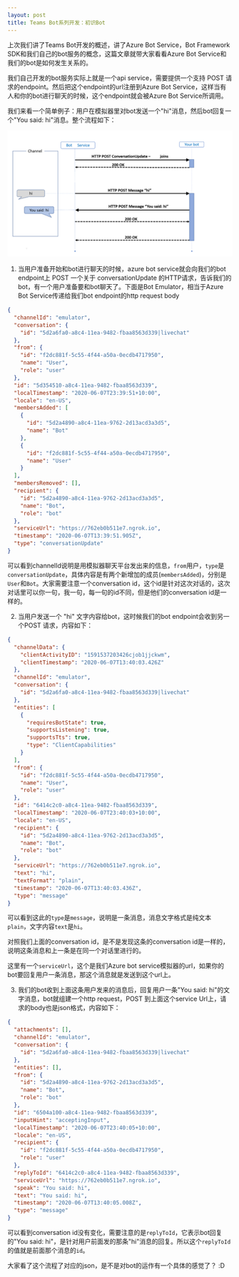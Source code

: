 ```yaml
---
layout: post
title: Teams Bot系列开发：初识Bot
---
```


上次我们讲了Teams Bot开发的概述，讲了Azure Bot Service，Bot Framework SDK和我们自己的bot服务的概念，这篇文章就带大家看看Azure Bot Service和我们的bot是如何发生关系的。

我们自己开发的bot服务实际上就是一个api service，需要提供一个支持 POST 请求的endpoint。然后把这个endpoint的url注册到Azure Bot Service，这样当有人和你的bot进行聊天的时候，这个endpoint就会被Azure Bot Service所调用。

我们来看一个简单例子：用户在模拟器里对bot发送一个"hi"消息，然后bot回复一个"You said: hi"消息。整个流程如下：

![Flow](../images/post20200731/001.png)

1. 当用户准备开始和bot进行聊天的时候，azure bot service就会向我们的bot endpoint上 POST 一个关于 conversationUpdate 的HTTP请求，告诉我们的bot，有一个用户准备要和bot聊天了。下面是Bot Emulator，相当于Azure Bot Service传递给我们bot endpoint的http request body

```json
{
  "channelId": "emulator",
  "conversation": {
    "id": "5d2a6fa0-a8c4-11ea-9482-fbaa8563d339|livechat"
  },
  "from": {
    "id": "f2dc881f-5c55-4f44-a50a-0ecdb4717950",
    "name": "User",
    "role": "user"
  },
  "id": "5d354510-a8c4-11ea-9482-fbaa8563d339",
  "localTimestamp": "2020-06-07T23:39:51+10:00",
  "locale": "en-US",
  "membersAdded": [
    {
      "id": "5d2a4890-a8c4-11ea-9762-2d13acd3a3d5",
      "name": "Bot"
    },
    {
      "id": "f2dc881f-5c55-4f44-a50a-0ecdb4717950",
      "name": "User"
    }
  ],
  "membersRemoved": [],
  "recipient": {
    "id": "5d2a4890-a8c4-11ea-9762-2d13acd3a3d5",
    "name": "Bot",
    "role": "bot"
  },
  "serviceUrl": "https://762eb0b511e7.ngrok.io",
  "timestamp": "2020-06-07T13:39:51.905Z",
  "type": "conversationUpdate"
}
```

可以看到channelId说明是用模拟器聊天平台发出来的信息，`from`用户，`type`是`conversationUpdate`，具体内容是有两个新增加的成员(`membersAdded`)，分别是`User`和`Bot`。大家需要注意一个conversation id，这个id是针对这次对话的，这次对话里可以你一句，我一句，每一句的id不同，但是他们的conversation id是一样的。

2. 当用户发送一个 "hi" 文字内容给bot，这时候我们的bot endpoint会收到另一个POST 请求，内容如下：

```json
{
  "channelData": {
    "clientActivityID": "1591537203426cjob1jjckwm",
    "clientTimestamp": "2020-06-07T13:40:03.426Z"
  },
  "channelId": "emulator",
  "conversation": {
    "id": "5d2a6fa0-a8c4-11ea-9482-fbaa8563d339|livechat"
  },
  "entities": [
    {
      "requiresBotState": true,
      "supportsListening": true,
      "supportsTts": true,
      "type": "ClientCapabilities"
    }
  ],
  "from": {
    "id": "f2dc881f-5c55-4f44-a50a-0ecdb4717950",
    "name": "User",
    "role": "user"
  },
  "id": "6414c2c0-a8c4-11ea-9482-fbaa8563d339",
  "localTimestamp": "2020-06-07T23:40:03+10:00",
  "locale": "en-US",
  "recipient": {
    "id": "5d2a4890-a8c4-11ea-9762-2d13acd3a3d5",
    "name": "Bot",
    "role": "bot"
  },
  "serviceUrl": "https://762eb0b511e7.ngrok.io",
  "text": "hi",
  "textFormat": "plain",
  "timestamp": "2020-06-07T13:40:03.436Z",
  "type": "message"
}
```

可以看到这此的`type`是`message`，说明是一条消息，消息文字格式是纯文本`plain`，文字内容`text`是`hi`。

对照我们上面的conversation id，是不是发现这条的conversation id是一样的，说明这条消息和上一条是在同一个对话里进行的。

这里有一个`serviceUrl`，这个是我们Azure bot service模拟器的url，如果你的bot要回复用户一条消息，那这个消息就是发送到这个url上。

3. 我们的bot收到上面这条用户发来的消息后，回复用户一条"You said: hi"的文字消息，bot就组建一个http request，POST 到上面这个service Url上，请求的body也是json格式，内容如下：

```json
{
  "attachments": [],
  "channelId": "emulator",
  "conversation": {
    "id": "5d2a6fa0-a8c4-11ea-9482-fbaa8563d339|livechat"
  },
  "entities": [],
  "from": {
    "id": "5d2a4890-a8c4-11ea-9762-2d13acd3a3d5",
    "name": "Bot",
    "role": "bot"
  },
  "id": "6504a100-a8c4-11ea-9482-fbaa8563d339",
  "inputHint": "acceptingInput",
  "localTimestamp": "2020-06-07T23:40:05+10:00",
  "locale": "en-US",
  "recipient": {
    "id": "f2dc881f-5c55-4f44-a50a-0ecdb4717950",
    "role": "user"
  },
  "replyToId": "6414c2c0-a8c4-11ea-9482-fbaa8563d339",
  "serviceUrl": "https://762eb0b511e7.ngrok.io",
  "speak": "You said: hi",
  "text": "You said: hi",
  "timestamp": "2020-06-07T13:40:05.008Z",
  "type": "message"
}
```

可以看到conversation id没有变化，需要注意的是`replyToId`，它表示bot回复的"You said: hi"，是针对用户前面发的那条"hi"消息的回复。所以这个`replyToId`的值就是前面那个消息的`id`。

大家看了这个流程了对应的json，是不是对bot的运作有一个具体的感觉了？ :D

